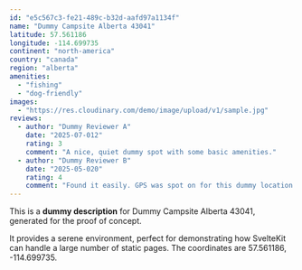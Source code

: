 ```yaml
---
id: "e5c567c3-fe21-489c-b32d-aafd97a1134f"
name: "Dummy Campsite Alberta 43041"
latitude: 57.561186
longitude: -114.699735
continent: "north-america"
country: "canada"
region: "alberta"
amenities:
  - "fishing"
  - "dog-friendly"
images:
  - "https://res.cloudinary.com/demo/image/upload/v1/sample.jpg"
reviews:
  - author: "Dummy Reviewer A"
    date: "2025-07-012"
    rating: 3
    comment: "A nice, quiet dummy spot with some basic amenities."
  - author: "Dummy Reviewer B"
    date: "2025-05-020"
    rating: 4
    comment: "Found it easily. GPS was spot on for this dummy location."
---
```


This is a **dummy description** for Dummy Campsite Alberta 43041, generated for the proof of concept.

It provides a serene environment, perfect for demonstrating how SvelteKit can handle a large number of static pages. The coordinates are 57.561186, -114.699735.
